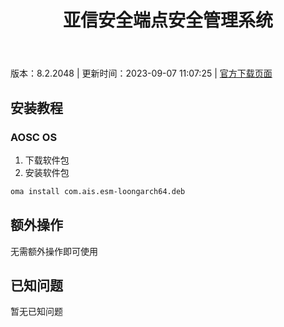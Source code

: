 ﻿---
id: 1749
title: 亚信安全端点安全管理系统
toc: true
weight: 1749
---

版本：8.2.2048 | 更新时间：2023-09-07 11:07:25 | [官方下载页面](http://app.loongapps.cn/#/detail/1749)

## 安装教程 

### AOSC OS 

1. 下载软件包
2. 安装软件包

```bash
oma install com.ais.esm-loongarch64.deb
```

## 额外操作

无需额外操作即可使用

## 已知问题

暂无已知问题

